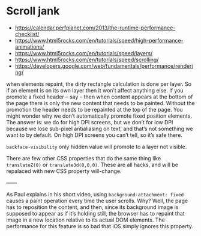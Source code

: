 # Scroll jank

- <https://calendar.perfplanet.com/2013/the-runtime-performance-checklist/>
- <https://www.html5rocks.com/en/tutorials/speed/high-performance-animations/>
- <https://www.html5rocks.com/en/tutorials/speed/layers/>
- <https://www.html5rocks.com/en/tutorials/speed/scrolling/>
- <https://developers.google.com/web/fundamentals/performance/rendering/>

when elements repaint, the dirty rectangle calculation is done per layer. So if an element is on its own layer then it won’t affect anything else. If you promote a fixed header – say – then when content appears at the bottom of the page there is only the new content that needs to be painted. Without the promotion the header needs to be repainted at the top of the page. You might wonder why we don’t automatically promote fixed position elements. The answer is: we do for high DPI screens, but we don’t for low DPI because we lose sub-pixel antialiasing on text, and that’s not something we want to by default. On high DPI screens you can’t tell, so it’s safe there.

`backface-visibility`
only hidden value will promote to a layer not visible.

There are few other CSS properties that do the same thing like `translateZ(0)` or `translate3d(0,0,0)`. These are all hacks, and will be repalaced with new CSS property will-change.

——

As Paul explains in his short video, using `background-attachment: fixed` causes a paint operation every time the user scrolls. Why? Well, the page has to reposition the content, and then, since its background image is supposed to appear as if it’s holding still, the browser has to repaint that image in a new location relative to its actual DOM elements. The performance for this feature is so bad that iOS simply ignores this property.

